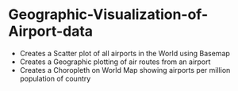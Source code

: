 # Geographic-Visualization-of-Airport-data
* Creates a Scatter plot of all airports in the World using Basemap
* Creates a Geographic plotting of air routes from an airport
* Creates a Choropleth on World Map showing airports per million population of country
